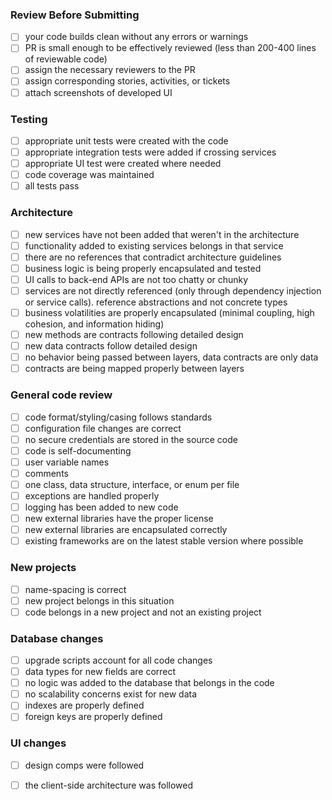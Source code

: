 ### Review Before Submitting
- [ ] your code builds clean without any errors or warnings
- [ ] PR is small enough to be effectively reviewed (less than 200-400 lines of reviewable code)
- [ ] assign the necessary reviewers to the PR
- [ ] assign corresponding stories, activities, or tickets
- [ ] attach screenshots of developed UI

### Testing
- [ ] appropriate unit tests were created with the code
- [ ] appropriate integration tests were added if crossing services
- [ ] appropriate UI test were created where needed
- [ ] code coverage was maintained
- [ ] all tests pass

### Architecture
- [ ] new services have not been added that weren't in the architecture
- [ ] functionality added to existing services belongs in that service
- [ ] there are no references that contradict architecture guidelines
- [ ] business logic is being properly encapsulated and tested
- [ ] UI calls to back-end APIs are not too chatty or chunky
- [ ] services are not directly referenced (only through dependency injection or service calls).  reference abstractions and not concrete types
- [ ] business volatilities are properly encapsulated (minimal coupling, high cohesion, and information hiding)
- [ ] new methods are contracts following detailed design
- [ ] new data contracts follow detailed design
- [ ] no behavior being passed between layers, data contracts are only data
- [ ] contracts are being mapped properly between layers

### General code review
- [ ] code format/styling/casing follows standards
- [ ] configuration file changes are correct
- [ ] no secure credentials are stored in the source code
- [ ] code is self-documenting
- [ ] user variable names
- [ ] comments
- [ ] one class, data structure, interface, or enum per file
- [ ] exceptions are handled properly
- [ ] logging has been added to new code
- [ ] new external libraries have the proper license
- [ ] new external libraries are encapsulated correctly
- [ ] existing frameworks are on the latest stable version where possible

### New projects
- [ ] name-spacing is correct
- [ ] new project belongs in this situation
- [ ] code belongs in a new project and not an existing project

### Database changes
- [ ] upgrade scripts account for all code changes
- [ ] data types for new fields are correct
- [ ] no logic was added to the database that belongs in the code
- [ ] no scalability concerns exist for new data
- [ ] indexes are properly defined
- [ ] foreign keys are properly defined

### UI changes
- [ ] design comps were followed
- [ ] the client-side architecture was followed

